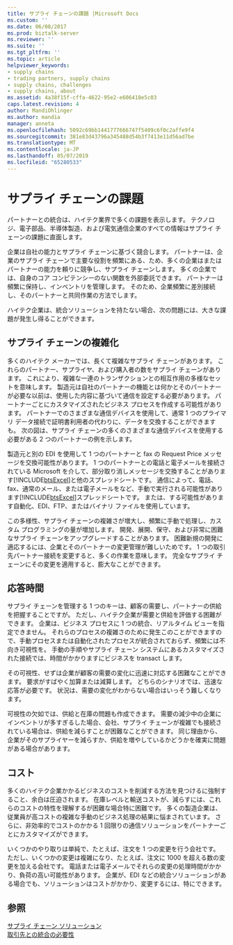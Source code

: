```yaml
---
title: サプライ チェーンの課題 |Microsoft Docs
ms.custom: ''
ms.date: 06/08/2017
ms.prod: biztalk-server
ms.reviewer: ''
ms.suite: ''
ms.tgt_pltfrm: ''
ms.topic: article
helpviewer_keywords:
- supply chains
- trading partners, supply chains
- supply chains, challenges
- supply chains, about
ms.assetid: 4a38f15f-cffa-4622-95e2-e606418e5c03
caps.latest.revision: 4
author: MandiOhlinger
ms.author: mandia
manager: anneta
ms.openlocfilehash: 5092c69bb1441777666747f5409c6f0c2affe9f4
ms.sourcegitcommit: 381e83d43796a345488d54b3f7413e11d56ad7be
ms.translationtype: MT
ms.contentlocale: ja-JP
ms.lasthandoff: 05/07/2019
ms.locfileid: "65280533"
---
```

# <a name="the-supply-chain-challenge"></a>サプライ チェーンの課題
パートナーとの統合は、ハイテク業界で多くの課題を表示します。 テクノロジ、電子部品、半導体製造、および電気通信企業のすべての情報はサプライ チェーンの課題に直面します。  
  
 企業は自社の能力とサプライ チェーンに基づく競合します。 パートナーは、企業のサプライ チェーンで主要な役割を頻繁にある、ため、多くの企業はまたはパートナーの能力を頼りに競争し、サプライ チェーンします。 多くの企業では、自身のコア コンピテンシーのない関数を外部委託できます。 パートナーは頻繁に保持し、インベントリを管理します。 そのため、企業頻繁に差別接続し、そのパートナーと共同作業の方法でします。  
  
 ハイテク企業は、統合ソリューションを持たない場合、次の問題には、大きな課題が発生し得ることができます。  
  
## <a name="supply-chain-complexity"></a>サプライ チェーンの複雑化  
 多くのハイテク メーカーでは、長くて複雑なサプライ チェーンがあります。 これらのパートナー、サプライヤ、および購入者の数をサプライ チェーンがあります。 これにより、複雑な一連のトランザクションとの相互作用の多様なセットを意味します。 製造元は自社のパートナーの機能とは何かとそのパートナーが必要な以前は、使用した内容に基づいて通信を設定する必要があります。 パートナーごとにカスタマイズされたビジネス プロセスを作成する可能性があります。 パートナーでのさまざまな通信デバイスを使用して、通常 1 つのプライマリ データ接続で証明書利用者の代わりに、データを交換することができますも。 次の図は、サプライ チェーンの多くのさまざまな通信デバイスを使用する必要がある 2 つのパートナーの例を示します。  
  
 製造元と別の EDI を使用して 1 つのパートナーと fax の Request Price メッセージを交換可能性があります。 1 つのパートナーとの電話と電子メールを接続されている Microsoft を介して、部分取り消しメッセージを交換することがあります[!INCLUDE[btsExcel](../../includes/btsexcel-md.md)]と他のスプレッドシートです。 通信によって、電話、fax、通常のメール、または電子メールをなど、手動で実行される可能性があります[!INCLUDE[btsExcel](../../includes/btsexcel-md.md)]スプレッドシートです。 または、する可能性があります自動化、EDI、FTP、またはバイナリ ファイルを使用しています。  
  
 この多様性、サプライ チェーンの複雑さが増大し、頻繁に手動で処理し、カスタム プログラミングの量が増加します。 開発、展開、保守、および非常に困難なサプライ チェーンをアップグレードすることがあります。 困難新規の開発に適応するには、企業とそのパートナーの変更管理が難しいためです。 1 つの取引先パートナー接続を変更すると、多くの作業を意味します。 完全なサプライ チェーンにその変更を適用すると、膨大なことができます。  
  
## <a name="response-time"></a>応答時間  
 サプライ チェーンを管理する 1 つのキーは、顧客の需要し、パートナーの供給を把握することですが。 ただし、ハイテク企業が需要と供給を評価する困難ができます。 企業は、ビジネス プロセスに 1 つの統合、リアルタイム ビューを指定できません。 それらのプロセスの複雑さのために発生このことができますので、手動プロセスまたは自動化されたプロセスが統合されておらず、頻繁には不向き可視性を。 手動の手順やサプライ チェーン システムにあるカスタマイズされた接続では、時間がかかりますにビジネスを transact します。  
  
 その可視性、せずは企業が顧客の需要の変化に迅速に対応する困難なことができます。 要求がすばやく加算または減算します。 どちらのシナリオでは、迅速な応答が必要です。 状況は、需要の変化がわからない場合はいっそう難しくなります。  
  
 可視性の欠如では、供給と在庫の問題も作成できます。 需要の減少中の企業にインベントリが多すぎるした場合、会社、サプライ チェーンが複雑でも接続されている場合は、供給を減らすことが困難なことができます。 同じ理由から、企業がそのサプライヤーを減らすか、供給を増やしているかどうかを確実に問題がある場合があります。  
  
## <a name="cost"></a>コスト  
 多くのハイテク企業かかるビジネスのコストを削減する方法を見つけるに強制すること、余白は圧迫されます。 在庫レベルと輸送コストが、減らすには、これらのコストの特性を理解するが困難な場合特に困難です。 多くの製造企業は、従業員が高コストの複雑な手動のビジネス処理の結果に悩まされています。 さらに、非効率的でコストのかかる 1 回限りの通信ソリューションをパートナーごとにカスタマイズができます。  
  
 いくつかのやり取りは単純で、たとえば、注文を 1 つの変更を行う会社です。 ただし、いくつかの変更は複雑になり、たとえば、注文に 1000 を超える数の変更を加える会社です。 電話または電子メールでそれらの変更の処理時間がかかり、負荷の高い可能性があります。 企業が、EDI などの統合ソリューションがある場合でも、ソリューションはコストがかかり、変更するには、特にできます。  
  
## <a name="see-also"></a>参照  
 [サプライ チェーン ソリューション](../../adapters-and-accelerators/accelerator-rosettanet/the-supply-chain-solution.md)   
 [取引先との統合の必要性](../../adapters-and-accelerators/accelerator-rosettanet/the-need-for-trading-partner-integration.md)